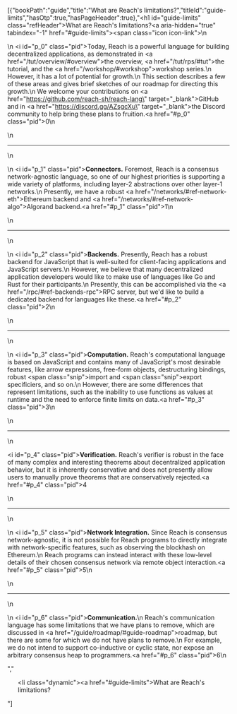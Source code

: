 [{"bookPath":"guide","title":"What are Reach's limitations?","titleId":"guide-limits","hasOtp":true,"hasPageHeader":true},"<h1 id=\"guide-limits\" class=\"refHeader\">What are Reach's limitations?<a aria-hidden=\"true\" tabindex=\"-1\" href=\"#guide-limits\"><span class=\"icon icon-link\"></span></a></h1>\n<p>\n  <i id=\"p_0\" class=\"pid\"></i>Today, Reach is a powerful language for building decentralized applications, as demonstrated in <a href=\"/tut/overview/#overview\">the overview</a>, <a href=\"/tut/rps/#tut\">the tutorial</a>, and the <a href=\"/workshop/#workshop\">workshop series</a>.\n  However, it has a lot of potential for growth.\n  This section describes a few of these areas and gives brief sketches of our roadmap for directing this growth.\n  We welcome your contributions on <a href=\"https://github.com/reach-sh/reach-lang\" target=\"_blank\">GitHub</a> and in <a href=\"https://discord.gg/AZsgcXu\" target=\"_blank\">the Discord community</a> to help bring these plans to fruition.<a href=\"#p_0\" class=\"pid\">0</a>\n</p>\n<hr>\n<p>\n  <i id=\"p_1\" class=\"pid\"></i><strong>Connectors.</strong> Foremost, Reach is a consensus network-agnostic language, so one of our highest priorities is supporting a wide variety of platforms, including layer-2 abstractions over other layer-1 networks.\n  Presently, we have a robust <a href=\"/networks/#ref-network-eth\">Ethereum backend</a> and <a href=\"/networks/#ref-network-algo\">Algorand backend</a>.<a href=\"#p_1\" class=\"pid\">1</a>\n</p>\n<hr>\n<p>\n  <i id=\"p_2\" class=\"pid\"></i><strong>Backends.</strong> Presently, Reach has a robust backend for JavaScript that is well-suited for client-facing applications and JavaScript servers.\n  However, we believe that many decentralized application developers would like to make use of languages like Go and Rust for their participants.\n  Presently, this can be accomplished via the <a href=\"/rpc/#ref-backends-rpc\">RPC server</a>, but we'd like to build a dedicated backend for languages like these.<a href=\"#p_2\" class=\"pid\">2</a>\n</p>\n<hr>\n<p>\n  <i id=\"p_3\" class=\"pid\"></i><strong>Computation.</strong> Reach's computational language is based on JavaScript and contains many of JavaScript's most desirable features, like arrow expressions, free-form objects, destructuring bindings, robust <span class=\"snip\">import</span> and <span class=\"snip\">export</span> specificiers, and so on.\n  However, there are some differences that represent limitations, such as the inability to use functions as values at runtime and the need to enforce finite limits on data.<a href=\"#p_3\" class=\"pid\">3</a>\n</p>\n<hr>\n<p><i id=\"p_4\" class=\"pid\"></i><strong>Verification.</strong> Reach's verifier is robust in the face of many complex and interesting theorems about decentralized application behavior, but it is inherently conservative and does not presently allow users to manually prove theorems that are conservatively rejected.<a href=\"#p_4\" class=\"pid\">4</a></p>\n<hr>\n<p>\n  <i id=\"p_5\" class=\"pid\"></i><strong>Network Integration.</strong> Since Reach is consensus network-agnostic, it is not possible for Reach programs to directly integrate with network-specific features, such as observing the blockhash on Ethereum.\n  Reach programs can instead interact with these low-level details of their chosen consensus network via remote object interaction.<a href=\"#p_5\" class=\"pid\">5</a>\n</p>\n<hr>\n<p>\n  <i id=\"p_6\" class=\"pid\"></i><strong>Communication.</strong>\n  Reach's communication language has some limitations that we have plans to remove, which are discussed in <a href=\"/guide/roadmap/#guide-roadmap\">roadmap</a>, but there are some for which we do not have plans to remove.\n  For example, we do not intend to support co-inductive or cyclic state, nor expose an arbitrary consensus heap to programmers.<a href=\"#p_6\" class=\"pid\">6</a>\n</p>","<ul><li class=\"dynamic\"><a href=\"#guide-limits\">What are Reach's limitations?</a></li></ul>"]